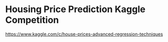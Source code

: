 # Housing Price Prediction Kaggle Competition
https://www.kaggle.com/c/house-prices-advanced-regression-techniques
